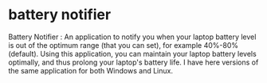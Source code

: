 # battery notifier

Battery Notifier : An application to notify you when your laptop battery level is out of the optimum range (that you can set), for example 40%-80% (default). Using this application, you can maintain your laptop battery levels optimally, and thus prolong your laptop's battery life. I have here versions of the same application for both Windows and Linux.

